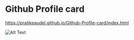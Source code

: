 # Github Profile card
 
https://pratikpaudel.github.io/Github-Profile-card/index.html

![Alt Text](https://i.imgur.com/A53gOWI.gif)
